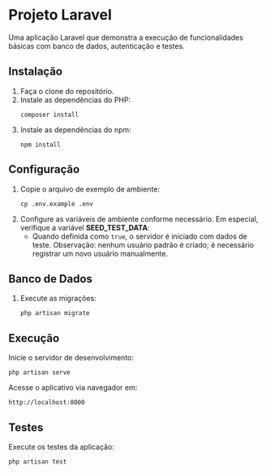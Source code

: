 # Projeto Laravel

Uma aplicação Laravel que demonstra a execução de funcionalidades básicas com banco de dados, autenticação e testes.

## Instalação

1. Faça o clone do repositório.
2. Instale as dependências do PHP:
   ```
   composer install
   ```
3. Instale as dependências do npm:
   ```
   npm install
   ```

## Configuração

1. Copie o arquivo de exemplo de ambiente:
   ```
   cp .env.example .env
   ```
2. Configure as variáveis de ambiente conforme necessário. Em especial, verifique a variável **SEED_TEST_DATA**:
   - Quando definida como <code>true</code>, o servidor é iniciado com dados de teste. Observação: nenhum usuário padrão é criado; é necessário registrar um novo usuário manualmente.

## Banco de Dados

1. Execute as migrações:
   ```
   php artisan migrate
   ```

## Execução

Inicie o servidor de desenvolvimento:
```
php artisan serve
```
Acesse o aplicativo via navegador em:
```
http://localhost:8000
```

## Testes

Execute os testes da aplicação:
```
php artisan test
```